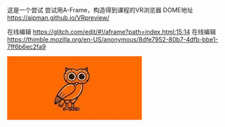 这是一个尝试
尝试用A-Frame，构造得到课程的VR浏览器
DOME地址
https://aipman.github.io/VRpreview/

在线编辑
https://glitch.com/edit/#!/aframe?path=index.html:15:14 
在线编辑
https://thimble.mozilla.org/en-US/anonymous/8dfe7952-80b7-4dfb-bbe1-7ff6b6ec2fa9



![image](https://raw.githubusercontent.com/aipman/VRpreview/master/docs/maotouying.jpg)
